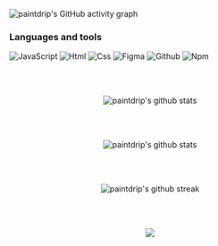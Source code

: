 ![paintdrip's GitHub activity graph](https://activity-graph.herokuapp.com/graph?username=paintdrip&hide_border=true&theme=redical)

### Languages and tools

![JavaScript](https://img.shields.io/badge/JavaScript-20232A?style=for-the-badge&logo=javascript)
![Html](https://img.shields.io/badge/HTML5-20232A?style=for-the-badge&logo=html5)
![Css](https://img.shields.io/badge/CSS3-20232A?style=for-the-badge&logo=css3&logoColor=369AD6)
![Figma](https://img.shields.io/badge/figma-20232A?style=for-the-badge&logo=figma)
![Github](https://img.shields.io/badge/github-20232A?style=for-the-badge&logo=github)
![Npm](https://img.shields.io/badge/npm-20232A?style=for-the-badge&logo=npm)

<div align="center">

  <br></br>

  ![paintdrip's github
  stats](https://github-readme-stats.vercel.app/api?username=paintdrip&show_icons=true&theme=radical&include_all_commits=true)
  
  <br></br>

  ![paintdrip's github stats](https://github-readme-stats.vercel.app/api/top-langs/?username=paintdrip&theme=radical)
  
  <br></br>
  
  ![paintdrip's github streak](https://github-readme-streak-stats.herokuapp.com/?user=paintdrip&theme=radical)
  
  <br></br>

  ![](https://visitor-badge.glitch.me/badge?page_id=paintdrip)
  
  <br></br>
  
  </div>
